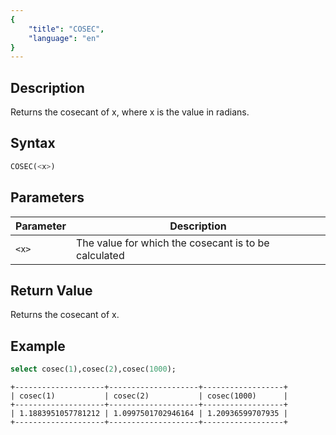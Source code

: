 ```yaml
---
{
    "title": "COSEC",
    "language": "en"
}
---
```


## Description

Returns the cosecant of x, where x is the value in radians.

## Syntax

```sql
COSEC(<x>)
```

## Parameters

| Parameter | Description |
| -- | -- |
| `<x>` | The value for which the cosecant is to be calculated |

## Return Value

Returns the cosecant of x.

## Example

```sql
select cosec(1),cosec(2),cosec(1000);
```

```text
+--------------------+--------------------+------------------+
| cosec(1)           | cosec(2)           | cosec(1000)      |
+--------------------+--------------------+------------------+
| 1.1883951057781212 | 1.0997501702946164 | 1.20936599707935 |
+--------------------+--------------------+------------------+
```
